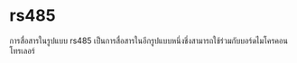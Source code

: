 # rs485  
  การสื่อสารในรูปแบบ rs485 เป็นการสื่อสารในอีกรูปแบบหนึ่งชึ่งสามารถใช้ร่วมกับบอร์ดไมโครคอนโทรเลอร์

  <br/>
